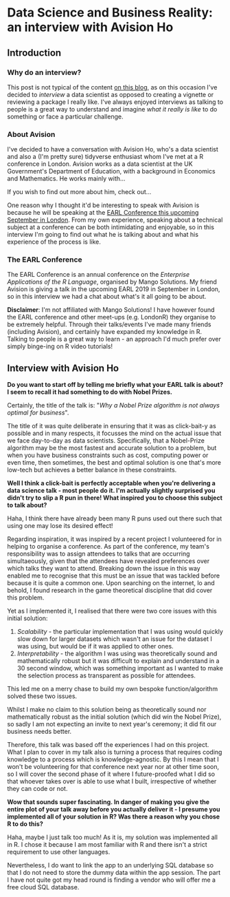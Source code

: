 # Data Science and Business Reality: an interview with Avision Ho

## Introduction

### Why do an interview?

This post is not typical of the content [on this blog](https://martinctc.github.io/blog/), as on this occasion I've decided to *interview* a data scientist as opposed to creating a vignette or reviewing a package I really like. I've always enjoyed interviews as talking to people is a great way to understand and imagine *what it really is like* to do something or face a particular challenge. 

### About Avision

I've decided to have a conversation with Avision Ho, who's a data scientist and also a (I'm pretty sure) tidyverse enthusiast whom I've met at a R conference in London. Avision works as a data scientist at the UK Government's Department of Education, with a background in Economics and Mathematics. He works mainly with...

If you wish to find out more about him, check out...

One reason why I thought it'd be interesting to speak with Avision is because he will be speaking at the [EARL Conference this upcoming September in London](https://earlconf.com/). From my own experience, speaking about a technical subject at a conference can be both intimidating and enjoyable, so in this interview I'm going to find out what he is talking about and what his experience of the process is like.

### The EARL Conference

The EARL Conference is an annual conference on the *Enterprise Applications of the R Language*, organised by Mango Solutions. My friend Avision is giving a talk in the upcoming EARL 2019 in September in London, so in this interview we had a chat about what's it all going to be about.

**Disclaimer**: I'm not affiliated with Mango Solutions! I have however found the EARL conference and other meet-ups (e.g. LondonR) they organise to be extremely helpful. Through their talks/events I've made many friends (including Avision), and certainly have expanded my knowledge in R. Talking to people is a great way to learn - an approach I'd much prefer over simply binge-ing on R video tutorials!


## Interview with Avision Ho

**Do you want to start off by telling me briefly what your EARL talk is about? I seem to recall it had something to do with Nobel Prizes.**

Certainly, the title of the talk is: "*Why a Nobel Prize algorithm is not always optimal for business*".

The title of it was quite deliberate in ensuring that it was as click-bait-y as possible and in many respects, it focusses the mind on the actual issue that we face day-to-day as data scientists. Specifically, that a Nobel-Prize algorithm may be the most fastest and accurate solution to a problem, but when you have business constraints such as cost, computing power or even time, then sometimes, the best and optimal solution is one that's more low-tech but achieves a better balance in these constraints.

**Well I think a click-bait is perfectly acceptable when you're delivering a data science talk - most people do it. I'm actually slightly surprised you didn't try to slip a R pun in there! What inspired you to choose this subject to talk about?**

Haha, I think there have already been many R puns used out there such that using one may lose its desired effect!

Regarding inspiration, it was inspired by a recent project I volunteered for in helping to organise a conference.
As part of the conference, my team's responsibility was to assign attendees to talks that are occurring simultaeously, given that the attendees have revealed preferences over which talks they want to attend. Breaking down the issue in this way enabled me to recognise that this must be an issue that was tackled before because it is quite a common one. Upon searching on the internet, lo and behold, I found research in the game theoretical discipline that did cover this problem.

Yet as I implemented it, I realised that there were two core issues with this initial solution:
1. *Scalability* - the particular implementation that I was using would quickly slow down for larger datasets which wasn't an issue for the dataset I was using, but would be if it was applied to other ones.
2. *Interpretability* - the algorithm I was using was theoretically sound and mathematically robust but it was difficult to explain and understand in a 30 second window, which was something important as I wanted to make the selection process as transparent as possible for attendees.

This led me on a merry chase to build my own bespoke function/algorithm solved these two issues.

Whilst I make no claim to this solution being as theoretically sound nor mathematically robust as the initial solution (which did win the Nobel Prize), so sadly I am not expecting an invite to next year's ceremony; it did fit our business needs better.

Therefore, this talk was based off the experiences I had on this project. What I plan to cover in my talk also is turning a process that requires coding knowledge to a process which is knowledge-agnostic. By this I mean that I won't be volunteering for that conference next year nor at other time soon, so I will cover the second phase of it where I future-proofed what I did so that whoever takes over is able to use what I built, irrespective of whether they can code or not.

**Wow that sounds super fascinating. In danger of making you give the entire plot  of your talk away before you actually deliver it - I presume you implemented all of your solution in R? Was there a reason why you chose R to do this?**

Haha, maybe I just talk too much! As it is, my solution was implemented all in R. I chose it because I am most familiar with R and there isn't a strict requirement to use other languages.

Nevertheless, I do want to link the app to an underlying SQL database so that I do not need to store the dummy data within the app session. The part I have not quite got my head round is finding a vendor who will offer me a free cloud SQL database.
